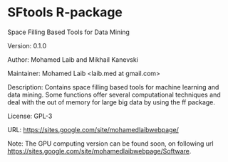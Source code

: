 # SFtools R-package
Space Filling Based Tools for Data Mining

Version: 0.1.0

Author: Mohamed Laib and Mikhail Kanevski

Maintainer: Mohamed Laib <laib.med at gmail.com>

Description: Contains space filling based tools for
    machine learning and data mining. Some functions offer
    several computational techniques and deal with the out of
    memory for large big data by using the ff package.
    
License: GPL-3

URL: https://sites.google.com/site/mohamedlaibwebpage/

Note: The GPU computing version can be found soon, on following url
    https://sites.google.com/site/mohamedlaibwebpage/Software.
